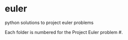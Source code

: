 # euler
python solutions to project euler problems

Each folder is numbered for the Project Euler problem #.
